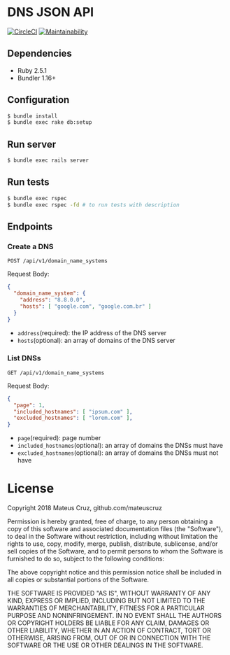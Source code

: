 # DNS JSON API

[![CircleCI](https://circleci.com/gh/mateuscruz/dns_api.svg?style=svg)](https://circleci.com/gh/mateuscruz/dns_api)
[![Maintainability](https://api.codeclimate.com/v1/badges/a99a88d28ad37a79dbf6/maintainability)](https://codeclimate.com/github/mateuscruz/dns_api/maintainability)

## Dependencies
- Ruby 2.5.1
- Bundler 1.16+

## Configuration

```bash
$ bundle install
$ bundle exec rake db:setup
```

## Run server
```bash
$ bundle exec rails server
```

## Run tests
```bash
$ bundle exec rspec
$ bundle exec rspec -fd # to run tests with description
```

## Endpoints
### Create a DNS
`POST /api/v1/domain_name_systems`

Request Body:
```json
{
  "domain_name_system": {
    "address": "8.8.0.0",
    "hosts": [ "google.com", "google.com.br" ]
  }
}
```
- `address`(required): the IP address of the DNS server
- `hosts`(optional): an array of domains of the DNS server

### List DNSs
`GET /api/v1/domain_name_systems`

Request Body:
```json
{
  "page": 1,
  "included_hostnames": [ "ipsum.com" ],
  "excluded_hostnames": [ "lorem.com" ],
}
```
- `page`(required): page number
- `included_hostnames`(optional): an array of domains the DNSs must have
- `excluded_hostnames`(optional): an array of domains the DNSs must not have


# License
Copyright 2018 Mateus Cruz, github.com/mateuscruz

Permission is hereby granted, free of charge, to any person obtaining a copy of this software and associated documentation files (the "Software"), to deal in the Software without restriction, including without limitation the rights to use, copy, modify, merge, publish, distribute, sublicense, and/or sell copies of the Software, and to permit persons to whom the Software is furnished to do so, subject to the following conditions:

The above copyright notice and this permission notice shall be included in all copies or substantial portions of the Software.

THE SOFTWARE IS PROVIDED "AS IS", WITHOUT WARRANTY OF ANY KIND, EXPRESS OR IMPLIED, INCLUDING BUT NOT LIMITED TO THE WARRANTIES OF MERCHANTABILITY, FITNESS FOR A PARTICULAR PURPOSE AND NONINFRINGEMENT. IN NO EVENT SHALL THE AUTHORS OR COPYRIGHT HOLDERS BE LIABLE FOR ANY CLAIM, DAMAGES OR OTHER LIABILITY, WHETHER IN AN ACTION OF CONTRACT, TORT OR OTHERWISE, ARISING FROM, OUT OF OR IN CONNECTION WITH THE SOFTWARE OR THE USE OR OTHER DEALINGS IN THE SOFTWARE.
